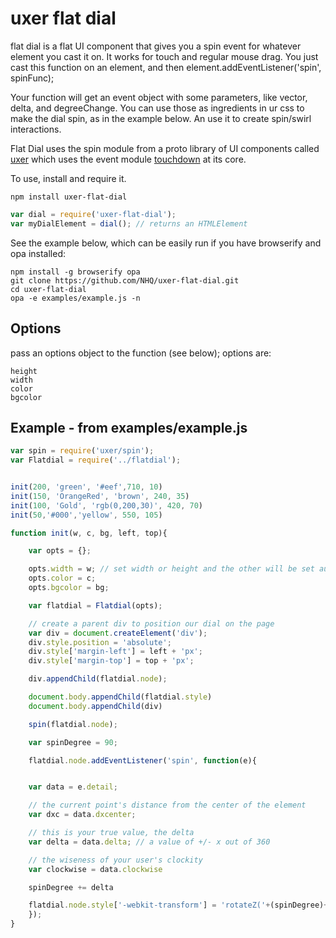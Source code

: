 # uxer flat dial

flat dial is a flat UI component that gives you a spin event for whatever element you cast it on. It works for touch and regular mouse drag. You just cast this function on an element, and then element.addEventListener('spin', spinFunc); 

Your function will get an event object with some parameters, like vector, delta, and degreeChange. You can use those as ingredients in ur css to make the dial spin, as in the example below. An use it to create spin/swirl interactions.

Flat Dial uses the spin module from a proto library of UI components called [uxer](https://github.com/NHQ/uxer) which uses the event module [touchdown](https://github.com/NHQ/touchdown) at its core.

To use, install and require it.

```
npm install uxer-flat-dial
```
```js
var dial = require('uxer-flat-dial');
var myDialElement = dial(); // returns an HTMLElement
```

See the example below, which can be easily run if you have browserify and opa installed:
```
npm install -g browserify opa
git clone https://github.com/NHQ/uxer-flat-dial.git
cd uxer-flat-dial
opa -e examples/example.js -n
```

## Options

pass an options object to the function (see below);
options are:
```
height
width
color
bgcolor
```

## Example - from examples/example.js

```js
var spin = require('uxer/spin');
var Flatdial = require('../flatdial');


init(200, 'green', '#eef',710, 10)
init(150, 'OrangeRed', 'brown', 240, 35)
init(100, 'Gold', 'rgb(0,200,30)', 420, 70)
init(50,'#000','yellow', 550, 105)

function init(w, c, bg, left, top){

    var opts = {};

    opts.width = w; // set width or height and the other will be set automatically for roundness
    opts.color = c;
    opts.bgcolor = bg;

    var flatdial = Flatdial(opts);

    // create a parent div to position our dial on the page
    var div = document.createElement('div');
    div.style.position = 'absolute';
    div.style['margin-left'] = left + 'px';
    div.style['margin-top'] = top + 'px';

    div.appendChild(flatdial.node);

    document.body.appendChild(flatdial.style)
    document.body.appendChild(div)

    spin(flatdial.node);

    var spinDegree = 90;

    flatdial.node.addEventListener('spin', function(e){


	var data = e.detail;

	// the current point's distance from the center of the element
	var dxc = data.dxcenter;

	// this is your true value, the delta
	var delta = data.delta; // a value of +/- x out of 360

	// the wiseness of your user's clockity
	var clockwise = data.clockwise 

	spinDegree += delta

	flatdial.node.style['-webkit-transform'] = 'rotateZ('+(spinDegree)+'deg)'
    });
}

```